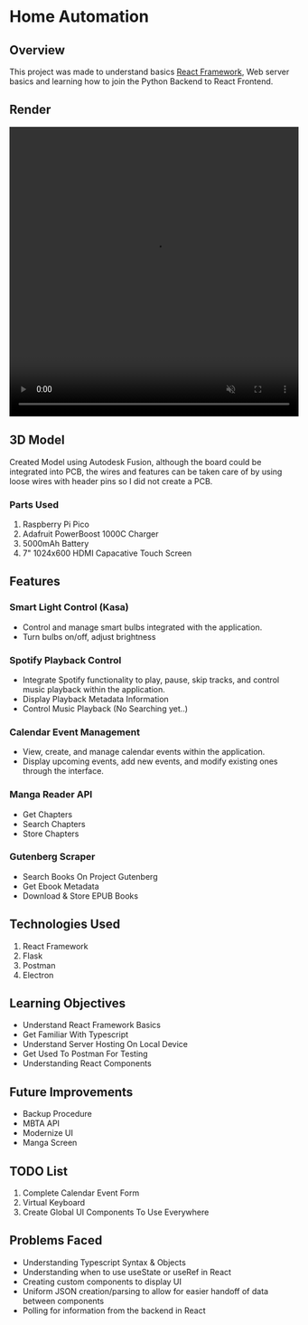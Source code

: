 # Home Automation

## Overview

This project was made to understand basics [React Framework](https://react.dev), Web server basics and learning how to join the Python Backend to React Frontend.

## Render

<video width="512" height="512" loop autoplay muted>
  <source src="./Smart Home Remote v9.mp4" type="video/mp4">
</video>

## 3D Model

Created Model using Autodesk Fusion, although the board could be integrated into PCB, the wires and features can be taken care of by using loose wires with header pins so I did not create a PCB.

### Parts Used
<ol>
    <li> Raspberry Pi Pico</li>
    <li> Adafruit PowerBoost 1000C Charger</li>
    <li> 5000mAh Battery </li>
    <li> 7" 1024x600 HDMI Capacative Touch Screen</li>
</ol>

## Features

### Smart Light Control (Kasa)
<ul>
    <li>Control and manage smart bulbs integrated with the application.</li>
    <li>Turn bulbs on/off, adjust brightness</li>
</ul>

### Spotify Playback Control

<ul>
    <li>Integrate Spotify functionality to play, pause, skip tracks, and control music playback within the application.</li>
    <li>Display Playback Metadata Information</li>
    <li>Control Music Playback (No Searching yet..)</li>
</ul>

### Calendar Event Management

<ul>
    <li>View, create, and manage calendar events within the application.</li>
    <li>Display upcoming events, add new events, and modify existing ones through the interface.</li>
</ul>

### Manga Reader API
<ul>
    <li> Get Chapters</li>
    <li> Search Chapters</li>
    <li> Store Chapters</li>
</ul>

### Gutenberg Scraper
<ul>
    <li> Search Books On Project Gutenberg</li>
    <li> Get Ebook Metadata</li>
    <li> Download & Store EPUB Books</li>
</ul>

## Technologies Used

<ol>
    <li> React Framework</li>
    <li> Flask</li>
    <li> Postman</li>
    <li> Electron</li>
</ol>

## Learning Objectives

<ul>
    <li> Understand React Framework Basics</li>
    <li> Get Familiar With Typescript</li>
    <li> Understand Server Hosting On Local Device</li>
    <li> Get Used To Postman For Testing</li>
    <li> Understanding React Components</li>
</ul>

## Future Improvements

<ul>
    <li> Backup Procedure</li>
    <li> MBTA API</li>
    <li> Modernize UI</li>
    <li> Manga Screen</li>
</ul>

## TODO List

<ol>
    <li> Complete Calendar Event Form</li>
    <li> Virtual Keyboard</li>
    <li> Create Global UI Components To Use Everywhere</li>
</ol>

## Problems Faced

<ul>
    <li> Understanding Typescript Syntax & Objects</li>
    <li> Understanding when to use useState or useRef in React </li>
    <li> Creating custom components to display UI</li>
    <li> Uniform JSON creation/parsing to allow for easier handoff of data between components</li>
    <li> Polling for information from the backend in React</li>
</ul>

